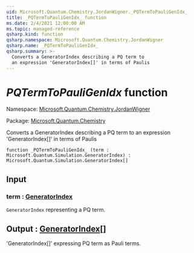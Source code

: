 ```yaml
---
uid: Microsoft.Quantum.Chemistry.JordanWigner._PQTermToPauliGenIdx_
title: _PQTermToPauliGenIdx_ function
ms.date: 2/4/2021 12:00:00 AM
ms.topic: managed-reference
qsharp.kind: function
qsharp.namespace: Microsoft.Quantum.Chemistry.JordanWigner
qsharp.name: _PQTermToPauliGenIdx_
qsharp.summary: >-
  Converts a GeneratorIndex describing a PQ term to
  an expression 'GeneratorIndex[]' in terms of Paulis
---
```


# _PQTermToPauliGenIdx_ function

Namespace: [Microsoft.Quantum.Chemistry.JordanWigner](xref:Microsoft.Quantum.Chemistry.JordanWigner)

Package: [Microsoft.Quantum.Chemistry](https://nuget.org/packages/Microsoft.Quantum.Chemistry)


Converts a GeneratorIndex describing a PQ term toan expression 'GeneratorIndex[]' in terms of Paulis

```qsharp
function _PQTermToPauliGenIdx_ (term : Microsoft.Quantum.Simulation.GeneratorIndex) : Microsoft.Quantum.Simulation.GeneratorIndex[]
```


## Input

### term : [GeneratorIndex](xref:Microsoft.Quantum.Simulation.GeneratorIndex)

`GeneratorIndex` representing a PQ term.



## Output : [GeneratorIndex](xref:Microsoft.Quantum.Simulation.GeneratorIndex)[]

'GeneratorIndex[]' expressing PQ term as Pauli terms.